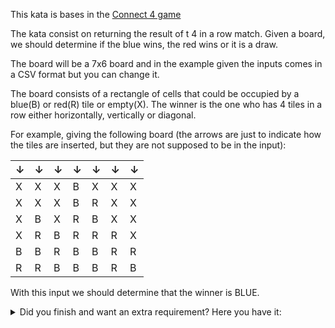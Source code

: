 This kata is bases in the [Connect 4 game](https://en.wikipedia.org/wiki/Connect_Four)

The kata consist on returning the result of t 4 in a row match. Given a board, we should determine if the blue wins, the red wins or it is a draw.

The board will be a 7x6 board and in the example given the inputs comes in a CSV format but you can change it.

The board consists of a rectangle of cells that could be occupied by a blue(B) or red(R) tile or empty(X). The winner is the one who has 4 tiles in a row either horizontally, vertically or diagonal.

For example, giving the following board (the arrows are just to indicate how the tiles are inserted, but they are not supposed to be in the input):

|↓|↓|↓|↓|↓|↓|↓|
|-|-|-|-|-|-|-|
|X|X|X|B|X|X|X|
|X|X|X|B|R|X|X|
|X|B|X|R|B|X|X|
|X|R|B|R|R|R|X|
|B|B|R|B|B|R|R|
|R|R|B|B|B|R|B|

With this input we should determine that the winner is BLUE.


<details><summary>Did you finish and want an extra requirement? Here you have it:</summary>
  <p>
   check if the result of a match is valid. For example, it can't have an empty cell bellow a blue or red tile or it can't have 2 winners or the number of tiles is not correct according to the turns (|B count - R count| should be 0 or 1)
  </p>
</details><br><br>
